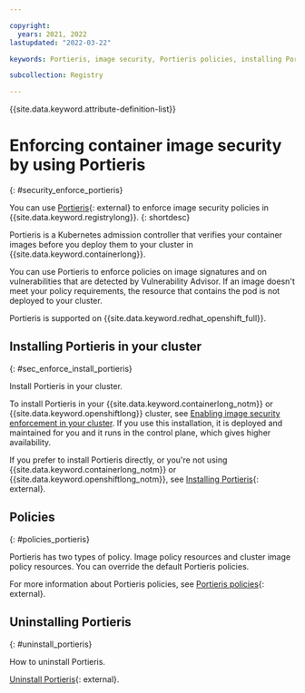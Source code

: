 ```yaml
---

copyright:
  years: 2021, 2022
lastupdated: "2022-03-22"

keywords: Portieris, image security, Portieris policies, installing Portieris, security, removing Portieris, policies

subcollection: Registry

---
```


{{site.data.keyword.attribute-definition-list}}

# Enforcing container image security by using Portieris
{: #security_enforce_portieris}

You can use [Portieris](https://github.com/IBM/portieris){: external} to enforce image security policies in {{site.data.keyword.registrylong}}.
{: shortdesc}

Portieris is a Kubernetes admission controller that verifies your container images before you deploy them to your cluster in {{site.data.keyword.containerlong}}.

You can use Portieris to enforce policies on image signatures and on vulnerabilities that are detected by Vulnerability Advisor. If an image doesn't meet your policy requirements, the resource that contains the pod is not deployed to your cluster.

Portieris is supported on {{site.data.keyword.redhat_openshift_full}}.

## Installing Portieris in your cluster
{: #sec_enforce_install_portieris}

Install Portieris in your cluster.

To install Portieris in your {{site.data.keyword.containerlong_notm}} or {{site.data.keyword.openshiftlong}} cluster, see [Enabling image security enforcement in your cluster](/docs/containers?topic=containers-images#portieris-image-sec). If you use this installation, it is deployed and maintained for you and it runs in the control plane, which gives higher availability.

If you prefer to install Portieris directly, or you're not using {{site.data.keyword.containerlong_notm}} or {{site.data.keyword.openshiftlong_notm}}, see [Installing Portieris](https://github.com/IBM/portieris#installing-portieris){: external}.

## Policies
{: #policies_portieris}

Portieris has two types of policy. Image policy resources and cluster image policy resources. You can override the default Portieris policies.

For more information about Portieris policies, see [Portieris policies](https://github.com/IBM/portieris/blob/master/POLICIES.md){: external}.

## Uninstalling Portieris
{: #uninstall_portieris}

How to uninstall Portieris.

[Uninstall Portieris](https://github.com/IBM/portieris#uninstalling-portieris){: external}.


